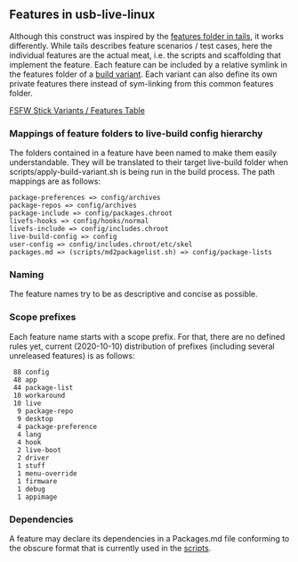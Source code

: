 ## Features in usb-live-linux

Although this construct was inspired by the [features folder in tails](https://git-tails.immerda.ch/tails/tree/features), it works differently. While tails describes feature scenarios / test cases, here the individual features are the actual meat, i.e. the scripts and scaffolding that implement the feature.
Each feature can be included by a relative symlink in the features folder of a [build variant](../variants.build).
Each variant can also define its own private features there instead of sym-linking from this common features folder.

[FSFW Stick Variants / Features Table](https://raw.githack.com/fsfw-dresden/usb-live-linux/master/variants.build/features.html)

### Mappings of feature folders to live-build config hierarchy
The folders contained in a feature have been named to make them easily understandable. They will be translated to their target live-build folder when scripts/apply-build-variant.sh is being run in the build process. The path mappings are as follows:

    package-preferences => config/archives
    package-repos => config/archives
    package-include => config/packages.chroot
    livefs-hooks => config/hooks/normal
    livefs-include => config/includes.chroot
    live-build-config => config
    user-config => config/includes.chroot/etc/skel
    packages.md => (scripts/md2packagelist.sh) => config/package-lists

### Naming
The feature names try to be as descriptive and concise as possible.

### Scope prefixes
Each feature name starts with a scope prefix. For that, there are no defined rules yet, current (2020-10-10) distribution of prefixes (including several unreleased features) is as follows:

     88 config
     48 app
     44 package-list
     10 workaround
     10 live
      9 package-repo
      9 desktop
      4 package-preference
      4 lang
      4 hook
      2 live-boot
      2 driver
      1 stuff
      1 menu-override
      1 firmware
      1 debug
      1 appimage

### Dependencies
A feature may declare its dependencies in a Packages.md file conforming to the obscure format that is currently used in the [scripts](../scripts).
